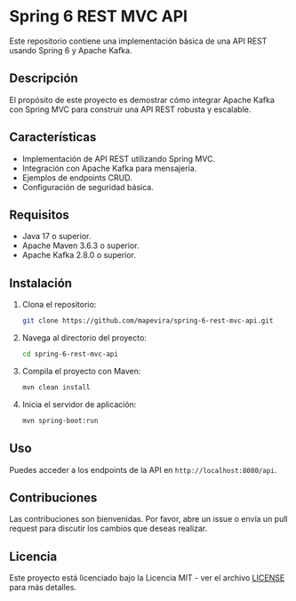 # Spring 6 REST MVC API

Este repositorio contiene una implementación básica de una API REST usando Spring 6 y Apache Kafka.

## Descripción

El propósito de este proyecto es demostrar cómo integrar Apache Kafka con Spring MVC para construir una API REST robusta y escalable.

## Características

- Implementación de API REST utilizando Spring MVC.
- Integración con Apache Kafka para mensajería.
- Ejemplos de endpoints CRUD.
- Configuración de seguridad básica.

## Requisitos

- Java 17 o superior.
- Apache Maven 3.6.3 o superior.
- Apache Kafka 2.8.0 o superior.

## Instalación

1. Clona el repositorio:

    ```sh
    git clone https://github.com/mapevira/spring-6-rest-mvc-api.git
    ```

2. Navega al directorio del proyecto:

    ```sh
    cd spring-6-rest-mvc-api
    ```

3. Compila el proyecto con Maven:

    ```sh
    mvn clean install
    ```

4. Inicia el servidor de aplicación:

    ```sh
    mvn spring-boot:run
    ```

## Uso

Puedes acceder a los endpoints de la API en `http://localhost:8080/api`.

## Contribuciones

Las contribuciones son bienvenidas. Por favor, abre un issue o envía un pull request para discutir los cambios que deseas realizar.

## Licencia

Este proyecto está licenciado bajo la Licencia MIT - ver el archivo [LICENSE](LICENSE) para más detalles.
